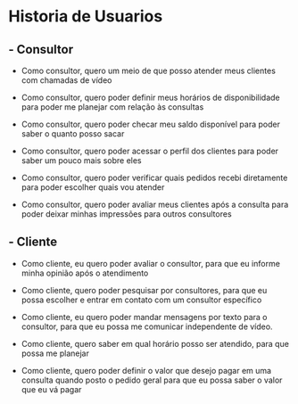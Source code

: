 # Historia de Usuarios
## - Consultor

- Como consultor, quero um meio de que posso atender meus clientes com chamadas de vídeo

- Como consultor, quero poder definir meus horários de disponibilidade para poder me planejar com relação às consultas

- Como consultor, quero poder checar meu saldo disponível para poder saber o quanto posso sacar

- Como consultor, quero poder acessar o perfil dos clientes para poder saber um pouco mais sobre eles

- Como consultor, quero poder verificar quais pedidos recebi diretamente para poder escolher quais vou atender

- Como consultor, quero poder avaliar meus clientes após a consulta para poder deixar minhas impressões para outros consultores 

## - Cliente 

- Como cliente, eu quero poder avaliar o consultor, para que eu informe minha opinião após o atendimento

- Como cliente, quero poder pesquisar por consultores, para que eu possa escolher e entrar em contato com um consultor específico 

- Como cliente, eu quero poder mandar mensagens por texto para o consultor, para que eu possa me comunicar independente de vídeo.

- Como cliente, quero saber em qual horário posso ser atendido, para que possa me planejar

- Como cliente, quero poder definir o valor que desejo pagar em uma consulta quando posto o pedido geral para que eu possa saber o valor que eu vá pagar

